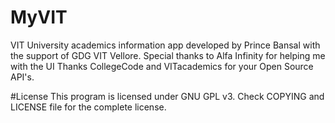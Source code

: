 # MyVIT
VIT University academics information app developed by Prince Bansal with the support of GDG VIT Vellore.
Special thanks to Alfa Infinity for helping me with the UI
Thanks CollegeCode and VITacademics for your Open Source API's.

#License
This program is licensed under GNU GPL v3. Check COPYING and LICENSE file for the complete license.
